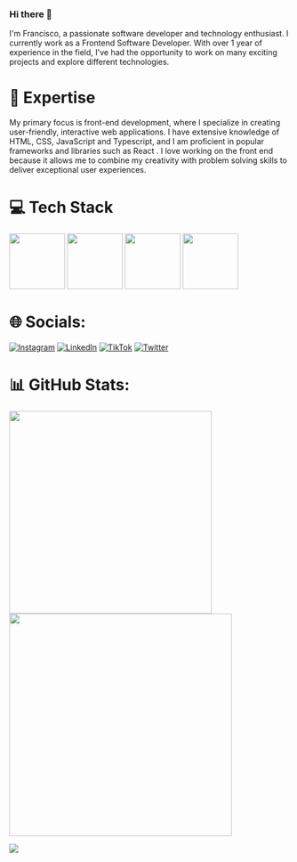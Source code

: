 ### Hi there 👋

I'm Francisco, a passionate software developer and technology enthusiast. I currently work as a Frontend Software Developer.
With over 1 year of experience in the field, I've had the opportunity to work on many exciting projects and explore different technologies.

# 🚀 Expertise
My primary focus is front-end development, where I specialize in creating user-friendly, interactive web applications. I have extensive knowledge of HTML, CSS, JavaScript and Typescript, and I am proficient in popular frameworks and libraries such as React .
I love working on the front end because it allows me to combine my creativity with problem solving skills to deliver exceptional user experiences.

# 💻 Tech Stack
<img src="https://github.com/Thesko27/Thesko27/assets/120025557/891c8e9e-ae34-4dcd-95a0-d2170f8e78bf"  width="100px" />
<img src="https://github.com/Thesko27/Thesko27/assets/120025557/8bdfbae5-0657-4b35-9da6-5c7d4914db70"  width="100px" />
<img src="https://github.com/Thesko27/Thesko27/assets/120025557/b811a240-f07c-410e-91e3-3b27e78dd488"  width="100px" />
<img src="https://github.com/Thesko27/Thesko27/assets/120025557/6f6cb135-94da-4925-b9b2-c205cc1944fd"  width="100px" />






# 🌐 Socials:
[![Instagram](https://img.shields.io/badge/Instagram-%23E4405F.svg?logo=Instagram&logoColor=white)](https://instagram.com/kibum.png) [![LinkedIn](https://img.shields.io/badge/LinkedIn-%230077B5.svg?logo=linkedin&logoColor=white)](https://linkedin.com/in/laura-grassi) [![TikTok](https://img.shields.io/badge/TikTok-%23000000.svg?logo=TikTok&logoColor=white)](https://tiktok.com/@kibum.png) [![Twitter](https://img.shields.io/badge/Twitter-%231DA1F2.svg?logo=Twitter&logoColor=white)](https://twitter.com/kibumLaura) 

# 📊 GitHub Stats:
<img src="https://github-readme-stats-wheat-two-53.vercel.app/api?username=lauragrassig&theme=neon&hide_border=false&include_all_commits=false&count_private=false"  width="364px" />                    <img src="https://github-readme-streak-stats.herokuapp.com/?user=lauragrassig&theme=neon&hide_border=false"  width="400px" />



![](https://github-readme-stats-wheat-two-53.vercel.app/api/top-langs/?username=thesko27&theme=neon&hide_border=false&include_all_commits=false&count_private=false&layout=compact)
